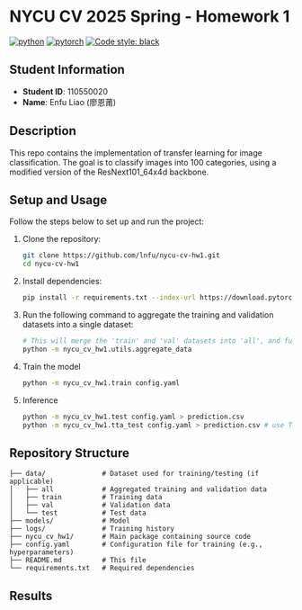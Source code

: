 # NYCU CV 2025 Spring - Homework 1

[![python](https://img.shields.io/badge/Python-3.12-3776AB.svg?style=flat&logo=python&logoColor=white)](https://www.python.org)
[![pytorch](https://img.shields.io/badge/PyTorch-2.6.0-EE4C2C.svg?style=flat&logo=pytorch)](https://pytorch.org)
[![Code style: black](https://img.shields.io/badge/code%20style-black-000000.svg)](https://github.com/psf/black)

## Student Information
- **Student ID**: 110550020  
- **Name**: Enfu Liao (廖恩莆)  

## Description

This repo contains the implementation of transfer learning for image classification. The goal is to classify images into 100 categories, using a modified version of the ResNext101_64x4d backbone.

## Setup and Usage

Follow the steps below to set up and run the project:

1. Clone the repository:
   ```bash
   git clone https://github.com/lnfu/nycu-cv-hw1.git
   cd nycu-cv-hw1
   ```

2. Install dependencies:
   ```bash
   pip install -r requirements.txt --index-url https://download.pytorch.org/whl/cu126 --extra-index-url https://pypi.org/simple --break-system-packages
   ```

3. Run the following command to aggregate the training and validation datasets into a single dataset:

   ```bash
   # This will merge the 'train' and 'val' datasets into 'all', and future scripts will use 'all'.
   python -m nycu_cv_hw1.utils.aggregate_data
   ```

4. Train the model

   ```bash
   python -m nycu_cv_hw1.train config.yaml
   ```

5. Inference

   ```sh
   python -m nycu_cv_hw1.test config.yaml > prediction.csv
   python -m nycu_cv_hw1.tta_test config.yaml > prediction.csv # use Test-Time Augmentation (TTA)
   ```

## Repository Structure

```
├── data/              # Dataset used for training/testing (if applicable)
│   ├── all            # Aggregated training and validation data
│   ├── train          # Training data
│   ├── val            # Validation data
│   └── test           # Test data
├── models/            # Model
├── logs/              # Training history
├── nycu_cv_hw1/       # Main package containing source code
├── config.yaml        # Configuration file for training (e.g., hyperparameters)
├── README.md          # This file
└── requirements.txt   # Required dependencies
```

## Results

<!-- TODO -->
